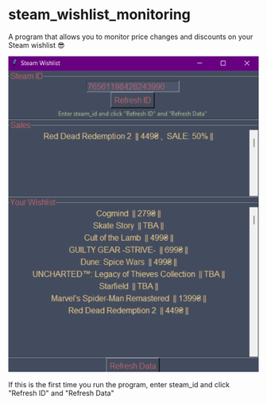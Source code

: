 # steam_wishlist_monitoring
A program that allows you to monitor price changes and discounts on your
Steam wishlist 😎

![Steam Wishlist Monitoring Screenshot](./github_res/swm_screen.png "Steam Wishlist Monitoring")

If this is the first time you run the program, enter steam_id
 and click "Refresh ID" and "Refresh Data"